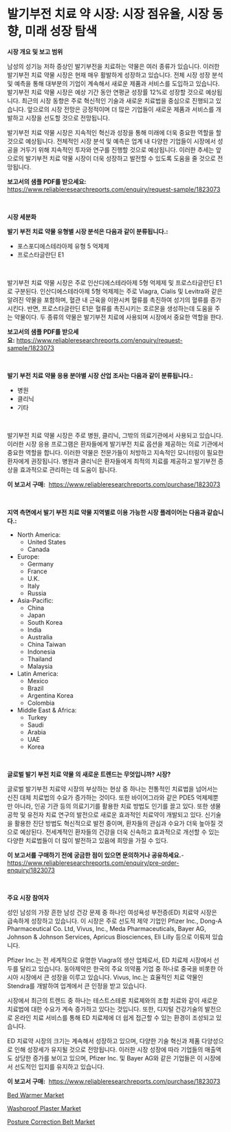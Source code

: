 <p><h1>발기부전 치료 약 시장: 시장 점유율, 시장 동향, 미래 성장 탐색</h1></p><p><strong>시장 개요 및 보고 범위</strong></p>
<p><p>남성의 성기능 저하 증상인 발기부전을 치료하는 약물은 여러 종류가 있습니다. 이러한 발기부전 치료 약물 시장은 현재 매우 활발하게 성장하고 있습니다. 전체 시장 성장 분석 및 예측을 통해 대부분의 기업이 계속해서 새로운 제품과 서비스를 도입하고 있습니다. 발기부전 치료 약물 시장은 예상 기간 동안 연평균 성장률 12%로 성장할 것으로 예상됩니다. 최근의 시장 동향은 주로 혁신적인 기술과 새로운 치료법을 중심으로 진행되고 있습니다. 앞으로의 시장 전망은 긍정적이며 더 많은 기업들이 새로운 제품과 서비스를 개발하고 시장을 선도할 것으로 전망됩니다.</p><p>발기부전 치료 약물 시장은 지속적인 혁신과 성장을 통해 미래에 더욱 중요한 역할을 할 것으로 예상됩니다. 전체적인 시장 분석 및 예측은 업계 내 다양한 기업들이 시장에서 성공을 거두기 위해 지속적인 투자와 연구를 진행할 것으로 예상됩니다. 이러한 추세는 앞으로의 발기부전 치료 약물 시장이 더욱 성장하고 발전할 수 있도록 도움을 줄 것으로 전망됩니다.</p></p>
<p><strong>보고서의 샘플 PDF를 받으세요:</strong> <a href="https://www.reliableresearchreports.com/enquiry/request-sample/1823073">https://www.reliableresearchreports.com/enquiry/request-sample/1823073</a></p>
<p>&nbsp;</p>
<p><strong>시장 세분화</strong></p>
<p><strong>발기 부전 치료 약물 유형별 시장 분석은 다음과 같이 분류됩니다.:</strong></p>
<p><ul><li>포스포디에스테라아제 유형 5 억제제</li><li>프로스타글란딘 E1</li></ul></p>
<p>&nbsp;</p>
<p><p>발기부전 치료 약물 시장은 주로 인산디에스테라아제 5형 억제제 및 프로스타글란딘 E1로 구분된다. 인산디에스테라아제 5형 억제제는 주로 Viagra, Cialis 및 Levitra와 같은 알려진 약물을 포함하며, 혈관 내 근육을 이완시켜 혈류를 촉진하여 성기의 혈류를 증가시킨다. 반면, 프로스타글란딘 E1은 혈류를 촉진시키는 호르몬을 생성하는데 도움을 주는 약물이다. 두 종류의 약물은 발기부전 치료에 사용되며 시장에서 중요한 역할을 한다.</p></p>
<p><strong>보고서의 샘플 PDF를 받으세요:</strong>&nbsp;<a href="https://www.reliableresearchreports.com/enquiry/request-sample/1823073">https://www.reliableresearchreports.com/enquiry/request-sample/1823073</a></p>
<p>&nbsp;</p>
<p><strong> 발기 부전 치료 약물 응용 분야별 시장 산업 조사는 다음과 같이 분류됩니다.:</strong></p>
<p><ul><li>병원</li><li>클리닉</li><li>기타</li></ul></p>
<p>&nbsp;</p>
<p><p>발기부전 치료 약물 시장은 주로 병원, 클리닉, 그밖의 의료기관에서 사용되고 있습니다. 이러한 시장 응용 프로그램은 환자들에게 발기부전 치료 옵션을 제공하는 의료 기관에서 중요한 역할을 합니다. 이러한 약물은 전문가들이 처방하고 지속적인 모니터링이 필요한 환자에게 권장됩니다. 병원과 클리닉은 환자들에게 최적의 치료를 제공하고 발기부전 증상을 효과적으로 관리하는 데 도움이 됩니다.</p></p>
<p><strong>이 보고서 구매:</strong>&nbsp; <a href="https://www.reliableresearchreports.com/purchase/1823073">https://www.reliableresearchreports.com/purchase/1823073</a></p>
<p>&nbsp;</p>
<p><strong>지역 측면에서 발기 부전 치료 약물 지역별로 이용 가능한 시장 플레이어는 다음과 같습니다.:</strong></p>
<p><ul>
    <li>
        North America:
        <ul>
            <li>United States</li>
            <li>Canada</li>
        </ul>
    </li>
    <li>
        Europe:
        <ul>
            <li>Germany</li>
            <li>France</li>
            <li>U.K.</li>
            <li>Italy</li>
            <li>Russia</li>
        </ul>
    </li>
    <li>
        Asia-Pacific:
        <ul>
            <li>China</li>
            <li>Japan</li>
            <li>South Korea</li>
            <li>India</li>
            <li>Australia</li>
            <li>China Taiwan</li>
            <li>Indonesia</li>
            <li>Thailand</li>
            <li>Malaysia</li>
        </ul>
    </li>
    <li>
        Latin America:
        <ul>
            <li>Mexico</li>
            <li>Brazil</li>
            <li>Argentina Korea</li>
            <li>Colombia</li>
        </ul>
    </li>
    <li>
        Middle East & Africa:
        <ul>
            <li>Turkey</li>
            <li>Saudi</li>
            <li>Arabia</li>
            <li>UAE</li>
            <li>Korea</li>
        </ul>
    </li>
    </ul></p>
<p>&nbsp;</p>
<p><strong>글로벌 발기 부전 치료 약물 의 새로운 트렌드는 무엇입니까? 시장?</strong></p>
<p><p>글로벌 발기부전 치료약 시장의 부상하는 현상 중 하나는 전통적인 치료법을 넘어서는 신진 대체 치료법의 수요가 증가하는 것이다. 또한 바이어그라와 같은 PDE5 억제제뿐만 아니라, 인공 기관 등의 의료기기를 활용한 치료 방법도 인기를 끌고 있다. 또한 생물공학 및 유전자 치료 연구의 발전으로 새로운 효과적인 치료약이 개발되고 있다. 신기술을 활용한 진단 방법도 혁신적으로 발전 중이며, 환자들의 관심과 수요가 더욱 높아질 것으로 예상된다. 전세계적인 환자들의 건강을 더욱 신속하고 효과적으로 개선할 수 있는 다양한 치료법들이 더 많이 발전하고 있음에 희망을 가질 수 있다.</p></p>
<p><strong>이 보고서를 구매하기 전에 궁금한 점이 있으면 문의하거나 공유하세요.</strong>- <a href="https://www.reliableresearchreports.com/enquiry/pre-order-enquiry/1823073">https://www.reliableresearchreports.com/enquiry/pre-order-enquiry/1823073</a></p>
<p>&nbsp;</p>
<p><strong>주요 시장 참여자</strong></p>
<p><p>성인 남성의 가장 흔한 남성 건강 문제 중 하나인 여성욕성 부전증(ED) 치료약 시장은 급속하게 성장하고 있습니다. 이 시장은 주로 선도적 제약 기업인 Pfizer Inc., Dong-A Pharmaceutical Co. Ltd, Vivus, Inc., Meda Pharmaceuticals, Bayer AG, Johnson & Johnson Services, Apricus Biosciences, Eli Lilly 등으로 이뤄져 있습니다.</p><p>Pfizer Inc.는 전 세계적으로 유명한 Viagra의 생산 업체로서, ED 치료제 시장에서 선두를 달리고 있습니다. 동아제약은 한국의 주요 의약품 기업 중 하나로 중국을 비롯한 아시아 시장에서 큰 성장을 이루고 있습니다. Vivus, Inc.는 효율적인 치료 약물인 Stendra를 개발하여 업계에서 큰 인정을 받고 있습니다.</p><p>시장에서 최근의 트렌드 중 하나는 테스트스테론 치료제와의 조합 치료와 같이 새로운 치료법에 대한 수요가 계속 증가하고 있다는 것입니다. 또한, 디지털 건강기술의 발전으로 온라인 치료 서비스를 통해 ED 치료제에 더 쉽게 접근할 수 있는 환경이 조성되고 있습니다.</p><p>ED 치료약 시장의 크기는 계속해서 성장하고 있으며, 다양한 기술 혁신과 제품 다양성으로 인해 성장세가 유지될 것으로 전망됩니다. 이러한 시장 성장에 따라 기업들의 매출액도 상당한 증가를 보이고 있으며, Pfizer Inc. 및 Bayer AG와 같은 기업들은 이 시장에서 선도적인 입지를 유지하고 있습니다.</p></p>
<p><strong>이 보고서 구매:</strong>&nbsp;&nbsp;<a href="https://www.reliableresearchreports.com/purchase/1823073">https://www.reliableresearchreports.com/purchase/1823073</a></p>
<p><p><a href="https://github.com/nicoletavirag/Market-Research-Report-List-2/blob/main/bed-warmer-market.md">Bed Warmer Market</a></p><p><a href="https://github.com/mauripalmi/Market-Research-Report-List-2/blob/main/washproof-plaster-market.md">Washproof Plaster Market</a></p><p><a href="https://github.com/redneck06/Market-Research-Report-List-2/blob/main/posture-correction-belt-market.md">Posture Correction Belt Market</a></p></p>

